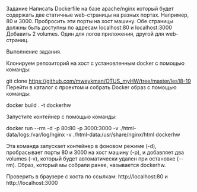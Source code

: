 Задание
Написать Dockerfile на базе apache/nginx который будет содержать две статичные web-страницы на разных портах. Например, 80 и 3000.
Пробросить эти порты на хост машину. Обе страницы должны быть доступны по адресам localhost:80 и localhost:3000
Добавить 2 volumes. Один для логов приложения, другой для web-страниц.

Выполнение задания.

Клонируем репозиторий на хост с установленным docker с помощью команды:

git clone https://github.com/mweykman/OTUS_myHW/tree/master/les18-19
Перейти в каталог с проектом и собрать Docker образ с помощью команды:

docker build . -t dockerhw

Запустите контейнер с помощью команды:

docker run --rm -d -p 80:80 -p 3000:3000 -v ./html-data/logs:/var/log/nginx -v ./html-data:/usr/share/nginx/html dockerhw

Эта команда запускает контейнер в фоновом режиме (-d), пробрасывает порты 80 и 3000 на хост машину (-p), и добавляет два volumes (-v), который будет автоматически удален при остановке (--rm). Образ, который мы собрали ранее, называется dockerhw.

Проверить в браузере с хоста по ссылкам: http://localhost:80 и http://localhost:3000